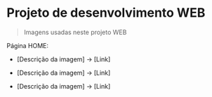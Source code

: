 # Projeto de desenvolvimento WEB

> Imagens usadas neste projeto WEB

Página HOME:
- [Descrição da imagem] -> [Link]
* [Descrição da imagem] -> [Link]
+ [Descrição da imagem] -> [Link]